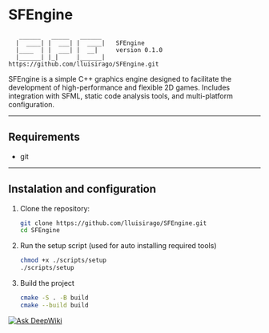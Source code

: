 # SFEngine

```
   ______   _____   ______
  |  ____| |  ___| |  ____|   SFEngine
  |____  | |  ___| |  __|     version 0.1.0
  |______| |_|     |______|   https://github.com/lluisirago/SFEngine.git
```

SFEngine is a simple C++ graphics engine designed to facilitate the development of high-performance and flexible 2D games. Includes integration with SFML, static code analysis tools, and multi-platform configuration.

---

## Requirements

- git

---

## Instalation and configuration

1. Clone the repository:
    ```bash
    git clone https://github.com/lluisirago/SFEngine.git
    cd SFEngine
    ```
2. Run the setup script (used for auto installing required tools)
    ```bash
    chmod +x ./scripts/setup
    ./scripts/setup
    ```
3. Build the project
    ```bash
    cmake -S . -B build
    cmake --build build
    ```

[![Ask DeepWiki](https://deepwiki.com/badge.svg)](https://deepwiki.com/lluisirago/SFEngine)